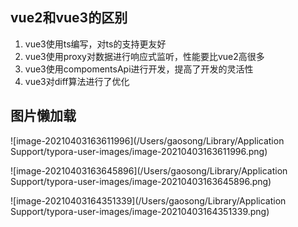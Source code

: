 ## vue2和vue3的区别

1. vue3使用ts编写，对ts的支持更友好
2. vue3使用proxy对数据进行响应式监听，性能要比vue2高很多
3. vue3使用compomentsApi进行开发，提高了开发的灵活性
4. vue3对diff算法进行了优化

## 图片懒加载

![image-20210403163611996](/Users/gaosong/Library/Application Support/typora-user-images/image-20210403163611996.png)

![image-20210403163645896](/Users/gaosong/Library/Application Support/typora-user-images/image-20210403163645896.png)

![image-20210403164351339](/Users/gaosong/Library/Application Support/typora-user-images/image-20210403164351339.png)